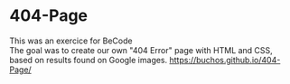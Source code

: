 # 404-Page  
This was an exercice for BeCode  
The goal was to create our own "404 Error" page with HTML and CSS, based on results found on Google images.
https://buchos.github.io/404-Page/
